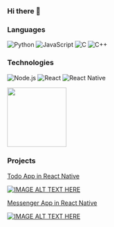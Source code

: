 ### Hi there 👋

### Languages

![Python](https://img.shields.io/badge/-Python-000?&logo=python)
![JavaScript](https://img.shields.io/badge/-JavaScript-000?&logo=JavaScript&logoColor=ddc508)
![C](https://img.shields.io/badge/-C-000?&logo=C)
![C++](https://img.shields.io/badge/-C++-000?&logo=c%2b%2b&logoColor=00599C)

### Technologies

![Node.js](https://img.shields.io/badge/-Node.js-000?&logo=node.js)
![React](https://img.shields.io/badge/-React-000?&logo=React)
![React Native](https://img.shields.io/badge/-ReactNative-000?&logo=React)

<!-- wi*quL3fcV --><img height="137px" src="https://github-readme-stats.vercel.app/api/top-langs/?username=sanand34&hide=html&hide_title=true&hide_border=true&layout=compact&langs_count=7&exclude_repo=comp426,Redventures-Movie-Quotes&text_color=000&icon_color=fff&bg_color=0,52fa5a,4dfcff,c64dff&theme=graywhite" /></a>

### Projects

[Todo App in React Native](https://github.com/sanand34/Todo-App-2.0-React-native-with-sync-feature-using-google)

[![IMAGE ALT TEXT HERE](https://img.youtube.com/vi/8ipuAYNNg20/0.jpg)](https://www.youtube.com/watch?v=8ipuAYNNg20)

[Messenger App in React Native](https://github.com/sanand34/Messenger-App-in-React-native)

[![IMAGE ALT TEXT HERE](https://img.youtube.com/vi/3zDoF_ZknUk/0.jpg)](https://www.youtube.com/watch?v=3zDoF_ZknUk)
